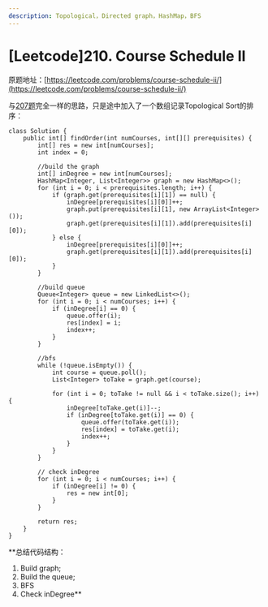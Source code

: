 ```yaml
---
description: Topological，Directed graph，HashMap，BFS
---
```


# \[Leetcode\]210. Course Schedule II

原题地址：[https://leetcode.com/problems/course-schedule-ii/](https://leetcode.com/problems/course-schedule-ii/)

与[207题](https://bhnigw.gitbook.io/leetcode/leetcode-207.-course-schedule)完全一样的思路，只是途中加入了一个数组记录Topological Sort的排序：

```text
class Solution {
    public int[] findOrder(int numCourses, int[][] prerequisites) {
        int[] res = new int[numCourses];  
        int index = 0;
        
        //build the graph
        int[] inDegree = new int[numCourses];
        HashMap<Integer, List<Integer>> graph = new HashMap<>();
        for (int i = 0; i < prerequisites.length; i++) {
            if (graph.get(prerequisites[i][1]) == null) {
                inDegree[prerequisites[i][0]]++;
                graph.put(prerequisites[i][1], new ArrayList<Integer>());
                graph.get(prerequisites[i][1]).add(prerequisites[i][0]);
            } else {
                inDegree[prerequisites[i][0]]++;
                graph.get(prerequisites[i][1]).add(prerequisites[i][0]);
            }
        }
        
        //build queue
        Queue<Integer> queue = new LinkedList<>();
        for (int i = 0; i < numCourses; i++) {
            if (inDegree[i] == 0) {
                queue.offer(i);
                res[index] = i;
                index++;
            }
        }
        
        //bfs
        while (!queue.isEmpty()) {
            int course = queue.poll();
            List<Integer> toTake = graph.get(course);
            
            for (int i = 0; toTake != null && i < toTake.size(); i++) {
                inDegree[toTake.get(i)]--;
                if (inDegree[toTake.get(i)] == 0) {
                    queue.offer(toTake.get(i));
                    res[index] = toTake.get(i);
                    index++;
                }
            }
        }
        
        // check inDegree
        for (int i = 0; i < numCourses; i++) {
            if (inDegree[i] != 0) {
                res = new int[0];
            }
        }
        
        return res;
    }
}
```

**总结代码结构：  
1. Build graph;  
2. Build the queue;  
3. BFS  
4. Check inDegree**

